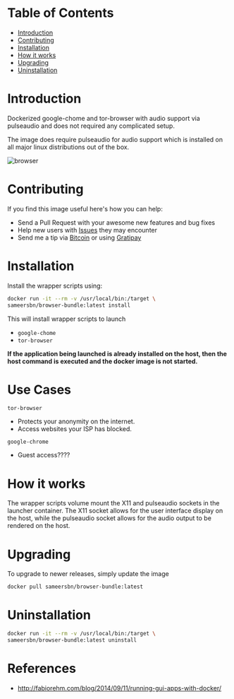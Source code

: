 # Table of Contents

- [Introduction](#introduction)
- [Contributing](#contributing)
- [Installation](#installation)
- [How it works](#how-it-works)
- [Upgrading](#upgrading)
- [Uninstallation](#uninstallation)

# Introduction

Dockerized google-chome and tor-browser with audio support via pulseaudio and does not required any complicated setup.

The image does require pulseaudio for audio support which is installed on all major linux distributions out of the box.

![browser](https://cloud.githubusercontent.com/assets/410147/4377777/2ccda3d2-4352-11e4-9314-122e4f58a30c.gif)

# Contributing

If you find this image useful here's how you can help:

- Send a Pull Request with your awesome new features and bug fixes
- Help new users with [Issues](https://github.com/sameersbn/docker-browser-bundle/issues) they may encounter
- Send me a tip via [Bitcoin](https://www.coinbase.com/sameersbn) or using [Gratipay](https://gratipay.com/sameersbn/)

# Installation

Install the wrapper scripts using:

```bash
docker run -it --rm -v /usr/local/bin:/target \
sameersbn/browser-bundle:latest install
```

This will install wrapper scripts to launch

- `google-chome`
- `tor-browser`

**If the application being launched is already installed on the host, then the host command is executed and the docker image is not started.**

# Use Cases

`tor-browser`
- Protects your anonymity on the internet.
- Access websites your ISP has blocked.

`google-chrome`
- Guest access????

# How it works

The wrapper scripts volume mount the X11 and pulseaudio sockets in the launcher container. The X11 socket allows for the user interface display on the host, while the pulseaudio socket allows for the audio output to be rendered on the host.

# Upgrading

To upgrade to newer releases, simply update the image

```
docker pull sameersbn/browser-bundle:latest
```

# Uninstallation

```bash
docker run -it --rm -v /usr/local/bin:/target \
sameersbn/browser-bundle:latest uninstall
```

# References

- http://fabiorehm.com/blog/2014/09/11/running-gui-apps-with-docker/
